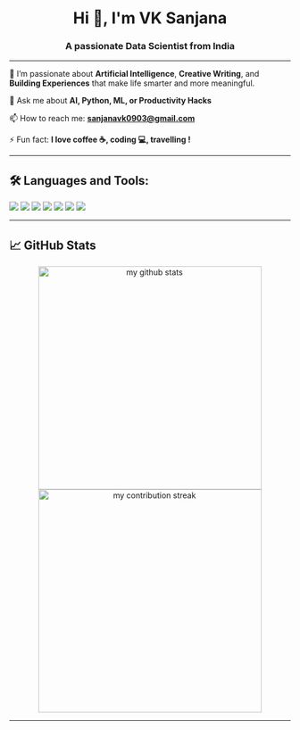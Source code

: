 <h1 align="center">Hi 👋, I'm VK Sanjana</h1>
<h3 align="center">A passionate Data Scientist from India</h3>

---

🌟 I’m passionate about **Artificial Intelligence**, **Creative Writing**, and **Building Experiences** that make life smarter and more meaningful.

💬 Ask me about **AI, Python, ML, or Productivity Hacks**

📫 How to reach me: **sanjanavk0903@gmail.com**



⚡ Fun fact: **I love coffee ☕, coding 💻, travelling !**

---

## 🛠️ Languages and Tools:
<p align="left">
  <img src="https://img.shields.io/badge/Python-3776AB?style=for-the-badge&logo=python&logoColor=white"/>
  <img src="https://img.shields.io/badge/Pandas-150458?style=for-the-badge&logo=pandas&logoColor=white"/>
  <img src="https://img.shields.io/badge/SQL-003B57?style=for-the-badge&logo=postgresql&logoColor=white"/>
  <img src="https://img.shields.io/badge/CSS3-1572B6?style=for-the-badge&logo=css3&logoColor=white"/>
  <img src="https://img.shields.io/badge/Java-F7DF1E?style=for-the-badge&logo=java&logoColor=black"/>
  <img src="https://img.shields.io/badge/Blogging-FF5722?style=for-the-badge&logo=dev.to&logoColor=white"/>
  <img src="https://img.shields.io/badge/OpenAI-412991?style=for-the-badge&logo=openai&logoColor=white"/>
</p>
</p>

---

## 📈 GitHub Stats
<p align="center">
  <img src="https://github-readme-stats.vercel.app/api?username=yourusername&show_icons=true&theme=radical" alt="my github stats" width="400"/>
  <img src="https://github-readme-streak-stats.herokuapp.com/?user=yourusername&theme=radical" alt="my contribution streak" width="400"/>
</p>

---

<!---
VKSanjana-0309/VKSanjana-0309 is a ✨ special ✨ repository because its `README.md` (this file) appears on your GitHub profile.
You can click the Preview link to take a look at your changes.
--->
